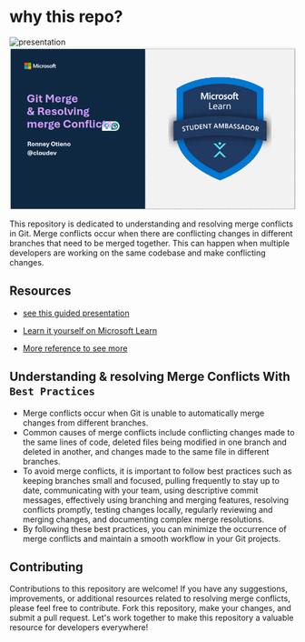 # why this repo?

![presentation](https://img.shields.io/badge/presentation-merge%20conflicts-blue)
![demo](images/presentation.png)

This repository is dedicated to understanding and resolving merge conflicts in Git. Merge conflicts occur when there are conflicting changes in different branches that need to be merged together. This can happen when multiple developers are working on the same codebase and make conflicting changes.

## Resources

- [see this guided presentation](https://stdntpartners-my.sharepoint.com/:p:/g/personal/ronney_otieno_studentambassadors_com/Ed_L-wu40C5CixAdciHo55gBAsFqN0Gzcry1V3v2w60ruQ?e=0d2Ufd)

- [Learn it yourself on Microsoft Learn](https://learn.microsoft.com/en-us/training/modules/resolve-merge-conflicts-github/)

- [More reference to see more](https://www.atlassian.com/git/tutorials/using-branches/merge-conflicts)

## Understanding & resolving Merge Conflicts With `Best Practices`

- Merge conflicts occur when Git is unable to automatically merge changes from different branches.
- Common causes of merge conflicts include conflicting changes made to the same lines of code, deleted files being modified in one branch and deleted in another, and changes made to the same file in different branches.
- To avoid merge conflicts, it is important to follow best practices such as keeping branches small and focused, pulling frequently to stay up to date, communicating with your team, using descriptive commit messages, effectively using branching and merging features, resolving conflicts promptly, testing changes locally, regularly reviewing and merging changes, and documenting complex merge resolutions.
- By following these best practices, you can minimize the occurrence of merge conflicts and maintain a smooth workflow in your Git projects.

## Contributing

Contributions to this repository are welcome! If you have any suggestions, improvements, or additional resources related to resolving merge conflicts, please feel free to contribute. Fork this repository, make your changes, and submit a pull request. Let's work together to make this repository a valuable resource for developers everywhere!

